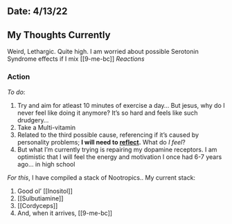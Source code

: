 ## Date: 4/13/22

## My Thoughts Currently
Weird, Lethargic. Quite high. I am worried about possible Serotonin Syndrome effects if I mix [[9-me-bc]] 
$Reactions$


### Action 
_To do_: 
1. Try and aim for atleast 10 minutes of exercise a day… But jesus, why do I never feel like doing it anymore? It’s so hard and feels like such drudgery… 
2. Take a Multi-vitamin 
3. Related to the third possible cause, referencing if it’s caused by personality problems; **I will need to <u>reflect</u>.** What do *I feel*? 
4. But what I’m currently trying is repairing my dopamine receptors. I am optimistic that I will feel the energy and motivation I once had 6-7 years ago… in high school 

*For this*, I have compiled a stack of Nootropics.. 
My current stack:
1. Good ol’ [[Inositol]]
2. [[Sulbutiamine]] 
3. [[Cordyceps]] 
4. And, when it arrives, [[9-me-bc]]